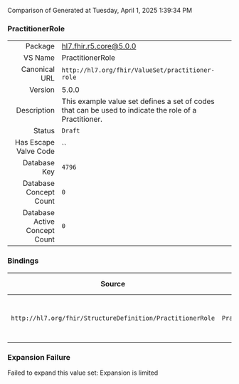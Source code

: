 Comparison of 
Generated at Tuesday, April 1, 2025 1:39:34 PM

### PractitionerRole

|      |     |
| ---: | --- |
| Package | hl7.fhir.r5.core@5.0.0 |
| VS Name | PractitionerRole |
| Canonical URL | `http://hl7.org/fhir/ValueSet/practitioner-role` |
| Version | 5.0.0 |
| Description | This example value set defines a set of codes that can be used to indicate the role of a Practitioner. |
| Status | `Draft` |
| Has Escape Valve Code | `` |
| Database Key | `4796` |
| Database Concept Count | `0` |
| Database Active Concept Count | `0` |
### Bindings

| Source | Element | Binding | Strength | Element Short |
| ------ | ------- | ------- | -------- | ------------- |
| `http://hl7.org/fhir/StructureDefinition/PractitionerRole` | `PractitionerRole.code` | `http://hl7.org/fhir/ValueSet/practitioner-role` | `Example` | Roles which this practitioner may perform |

### Expansion Failure

Failed to expand this value set: Expansion is limited
